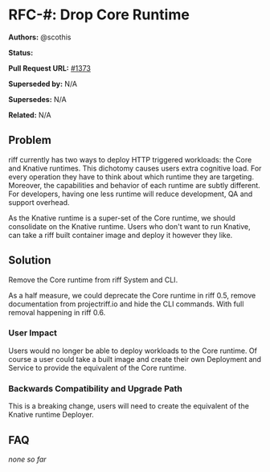 # RFC-#: Drop Core Runtime

**Authors:** @scothis

**Status:**

**Pull Request URL:** [#1373](https://github.com/projectriff/riff/pull/1373)

**Superseded by:** N/A

**Supersedes:** N/A

**Related:** N/A

## Problem

riff currently has two ways to deploy HTTP triggered workloads: the Core and Knative runtimes. This dichotomy causes users extra cognitive load. For every operation they have to think about which runtime they are targeting. Moreover, the capabilities and behavior of each runtime are subtly different. For developers, having one less runtime will reduce development, QA and support overhead.

As the Knative runtime is a super-set of the Core runtime, we should consolidate on the Knative runtime. Users who don't want to run Knative, can take a riff built container image and deploy it however they like.

## Solution

Remove the Core runtime from riff System and CLI.

As a half measure, we could deprecate the Core runtime in riff 0.5, remove documentation from projectriff.io and hide the CLI commands. With full removal happening in riff 0.6.

### User Impact

Users would no longer be able to deploy workloads to the Core runtime. Of course a user could take a built image and create their own Deployment and Service to provide the equivalent of the Core runtime.

### Backwards Compatibility and Upgrade Path

This is a breaking change, users will need to create the equivalent of the Knative runtime Deployer.

## FAQ

*none so far*
